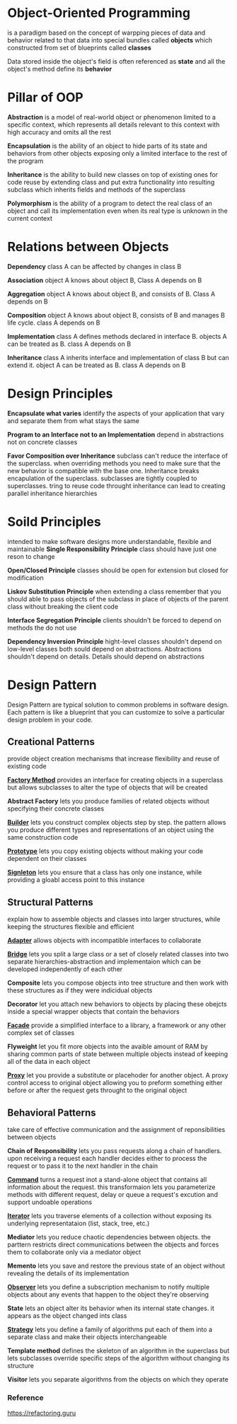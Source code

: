 # **Object-Oriented Programming**
 is a paradigm based on the concept of warpping pieces of data and behavior related to that data into special bundles called **objects** which constructed from set of blueprints called **classes**

Data stored inside the object's field is often referenced as **state** and all the object's method define its **behavior**

# Pillar of OOP
**Abstraction** is a model of real-world object or phenomenon limited to a specific context, which represents all details relevant to this context with high accuracy and omits all the rest

**Encapsulation** is the ability of an object to hide parts of its state and behaviors from other objects exposing only a limited interface to the rest of the program

**Inheritance** is the ability to build new classes on top of existing ones for code reuse by extending class and put extra functionality into resulting subclass which inherits fields and methods of the superclass

**Polymorphism** is the ability of a program to detect the real class of an object and call its implementation even when its real type is unknown in the current context

# Relations between Objects
**Dependency** class A can be affected by changes in class B

**Association** object A knows about object B, Class A depends on B

**Aggregation** object A knows about object B, and consists of B. Class A depends on B

**Composition** object A knows about object B, consists of B and manages B life cycle. class A depends on B

**Implementation** class A defines methods declared in interface B. objects A can be treated as B. class A depends on B

**Inheritance** class A inherits interface and implementation of class B but can extend it. object A can be treated as B. class A depends on B

# Design Principles
**Encapsulate what varies** identify the aspects of your application that vary and separate them from what stays the same

**Program to an Interface not to an Implementation** depend in abstractions not on concrete classes

**Favor Composition over Inheritance** subclass can't reduce the interface of the superclass. when overriding methods you need to make sure that the new behavior is compatible with the base one. Inheritance breaks encapulation of the superclass. subclasses are tightly coupled to superclasses. tring to reuse code throught inheritance can lead to creating parallel inheritance hierarchies

# Soild Principles
intended to make software designs more understandable, flexible and maintainable 
**Single Responsibility Principle** class should have just one reson to change

**Open/Closed Principle** classes should be open for extension but closed for modification

**Liskov Substitution Principle** when extending a class remember that you should able to pass objects of the subclass in place of objects of the parent class without breaking the client code

**Interface Segregation Principle** clients shouldn't be forced to depend on methods the do not use

**Dependency Inversion Principle** hight-level classes shouldn't depend on low-level classes both sould depend on abstractions. Abstractions shouldn't depend on details. Details should depend on abstractions

# **Design Pattern**
Design Pattern are typical solution to common problems in software design.  Each pattern is like a blueprint that you can customize to solve a particular design problem in your code.

## Creational Patterns
provide object creation mechanisms that increase flexibility and reuse of existing code

[**Factory Method**](https://github.com/alikamal1/Design-Pattern/blob/master/Creational/Factory_Method.php) provides an interface for creating objects in a superclass but allows subclasses to alter the type of objects that will be created

**Abstract Factory** lets you produce families of related objects without specifying their concrete classes

[**Builder**](https://github.com/alikamal1/Design-Pattern/blob/master/Creational/Builder.php) lets you construct complex objects step by step. the pattern allows you produce different types and representations of an object using the same construction code

[**Prototype**](https://github.com/alikamal1/Design-Pattern/blob/master/Creational/Prototype.php) lets you copy existing objects without making your code dependent on their classes

[**Signleton**](https://github.com/alikamal1/Design-Pattern/blob/master/Creational/Singleton.php) lets you ensure that a class has only one instance, while providing a gloabl access point to this instance

## Structural Patterns
explain how to assemble objects and classes into larger structures, while keeping the structures flexible and efficient

[**Adapter**](https://github.com/alikamal1/Design-Pattern/blob/master/Structural/Adapter.php) allows objects with incompatible interfaces to collaborate

[**Bridge**](https://github.com/alikamal1/Design-Pattern/blob/master/Structural/Bridge.php) lets you split a large class or a set of closely related classes into two separate hierarchies-abstraction and implementaion which can be developed independently of each other

**Composite** lets you compose objects into tree structure and then work with these structures as if they were indicidual objects

**Decorator** let you attach new behaviors to objects by placing these obejcts inside a special wrapper objects that contain the behaviors

[**Facade**](https://github.com/alikamal1/Design-Pattern/blob/master/Structural/Facade.php) provide a simplified interface to a library, a framework or any other complex set of classes

**Flyweight** let you fit more objects into the avaible amount of RAM by sharing common parts of state between multiple objects instead of keeping all of the data in each object

[**Proxy**](https://github.com/alikamal1/Design-Pattern/blob/master/Structural/Proxy.php) let you provide a substitute or placehoder for another object. A proxy control access to original object allowing you to preform something either before or after the request gets throught to the original object

## Behavioral Patterns
take care of effective communication and the assignment of reponsibilities between objects

**Chain of Responsibility** lets you pass requests along a chain of handlers. upon receiving a request each handler decides either to process the request or to pass it to the next handler in the chain

[**Command**](https://github.com/alikamal1/Design-Pattern/blob/master/Behavioral/Command.php) turns a request inot a stand-alone object that contains all information about the request. this transformaion lets you parameterize methods with different request, delay or queue a request's excution and support undoable operations 

[**Iterator**](https://github.com/alikamal1/Design-Pattern/blob/master/Behavioral/Iterator.php) lets you traverse elements of a collection without exposing its underlying representataion (list, stack, tree, etc.)

**Mediator** lets you reduce chaotic dependencies between objects. the parttern restricts direct communications between the objects and forces them to collaborate only via a mediator object

**Memento** lets you save and restore the previous state of an object without revealing the details of its implementation

[**Observer**](https://github.com/alikamal1/Design-Pattern/blob/master/Behavioral/Observer.php) lets you define a subscription mechanism to notify multiple objects about any events that happen to the object they're observing

**State** lets an object alter its behavior when its internal state changes. it appears as the object changed ints class

[**Strategy**](https://github.com/alikamal1/Design-Pattern/blob/master/Behavioral/Strategy.php) lets you define a family of algorithms put each of them into a separate class and make their objects interchangeable

**Template method** defines the skeleton of an algorithm in the superclass but lets subclasses override specific steps of the algorithm without changing its structure

**Visitor** lets you separate algorithms from the objects on which they operate

### Reference
https://refactoring.guru